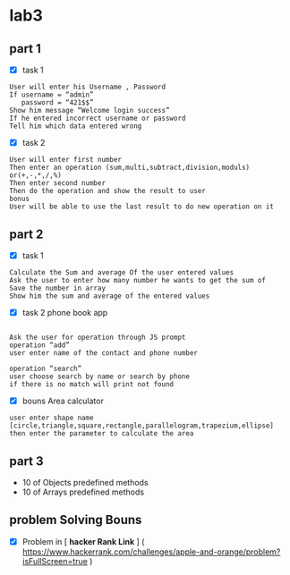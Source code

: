 # lab3

## part 1

- [x] task 1
```
User will enter his Username , Password
If username = “admin” 
   password = “421$$”
Show him message “Welcome login success”
If he entered incorrect username or password
Tell him which data entered wrong
```
- [x] task 2
```
User will enter first number
Then enter an operation (sum,multi,subtract,division,moduls) or(+,-,*,/,%)
Then enter second number
Then do the operation and show the result to user
bonus
User will be able to use the last result to do new operation on it
```
## part 2

- [x] task 1
```
Calculate the Sum and average Of the user entered values
Ask the user to enter how many number he wants to get the sum of
Save the number in array
Show him the sum and average of the entered values
```
- [x] task 2 phone book app
```

Ask the user for operation through JS prompt
operation “add”
user enter name of the contact and phone number

operation “search”
user choose search by name or search by phone 
if there is no match will print not found
```

- [x] bouns Area calculator 
```
user enter shape name [circle,triangle,square,rectangle,parallelogram,trapezium,ellipse]
then enter the parameter to calculate the area
```
## part 3

- 10 of Objects predefined methods
- 10 of Arrays predefined methods
## problem Solving Bouns
- [x] Problem in [ **hacker Rank Link** ] ( https://www.hackerrank.com/challenges/apple-and-orange/problem?isFullScreen=true )
